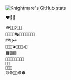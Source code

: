 ![Knightmare's GitHub stats](https://github-readme-stats.vercel.app/api?username=knightmareviiviixc&show_icons=true&theme=blue-green)

❤️🖤🖤
```
🐟🥛🧚‍♀️🐞👻
🥚🐓📜🍄🎭💀🐰🐼👹🤡🗿🤿
🗺️🧭🗝️
🎷🌿🌰💣🥏🏹🔨⚓🔎
🟧🟩🟦
🥼👚👘👞🥾👢👑🥊
🎵🎶
🍃🔥💎
🟡🟢🔴🔵🟣🟠
```
<!--
**KnightmareVIIVIIXC/knightmareviiviixc** is a ✨ _special_ ✨ repository because its `README.md` (this file) appears on your GitHub profile.

Here are some ideas to get you started:

- 🔭 I’m currently working on ...
- 🌱 I’m currently learning ...
- 👯 I’m looking to collaborate on ...
- 🤔 I’m looking for help with ...
- 💬 Ask me about ...
- 📫 How to reach me: ...
- 😄 Pronouns: ...
- ⚡ Fun fact: ...
-->
